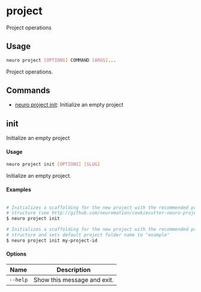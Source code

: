 # project

Project operations

## Usage

```bash
neuro project [OPTIONS] COMMAND [ARGS]...
```

Project operations.

## Commands

- [neuro project init](project.md#init): Initialize an empty project

## init
Initialize an empty project

#### Usage

```bash
neuro project init [OPTIONS] [SLUG]
```

Initialize an empty project.

#### Examples

```bash

# Initializes a scaffolding for the new project with the recommended project
# structure (see http://github.com/neuromation/cookiecutter-neuro-project)
$ neuro project init

# Initializes a scaffolding for the new project with the recommended project
# structure and sets default project folder name to "example"
$ neuro project init my-project-id
```

#### Options

| Name     | Description                 |
| -------- | --------------------------- |
| `--help` | Show this message and exit. |
